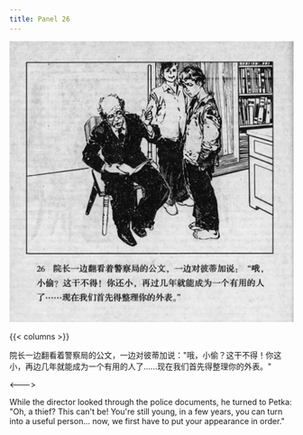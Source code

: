 ```yaml
---
title: Panel 26
---
```


 ![biao page](./../../../images/biao/seifert0726_biao_0030_026.jpg)

{{< columns >}}



院长一边翻看着警察局的公文，一边对彼蒂加说："哦，小偷？这干不得！你这小，再边几年就能成为一个有用的人了......现在我们首先得整理你的外表。"

<--->


While the director looked through the police documents, he turned to Petka: "Oh, a thief? This can't be! You're still young, in a few years, you can turn into a useful person... now, we first have to put your appearance in order."
